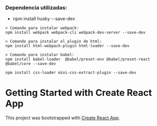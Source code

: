 ### Dependencia utilizadas:
  * npm install husky --save-dev
  ```
> Comando para instalar webpack:
npm install webpack webpack-cli webpack-dev-server --save-dev

> Comando para instalar el plugin de html:
npm install html-webpack-plugin html-loader --save-dev

> Comando para instalar babel:
npm install babel-loader  @babel/preset-env @babel/preset-react @babel/core --save-dev

npm install css-loader mini-css-extract-plugin --save-dev
  ``` 

# Getting Started with Create React App

This project was bootstrapped with [Create React App](https://github.com/facebook/create-react-app).